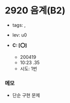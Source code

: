 # 2920 음계(B2)
 - tags: ,
 - lev: u0

- **C: [:o:]**
  - 200419
  - 10:23 .35
  - 시도: 1번

### 메모
 - 단순 구현 문제

